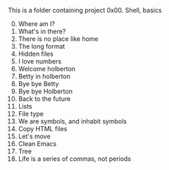 This is a folder containing project 0x00. Shell, basics

0. Where am I?
1. What's in there?
2. There is no place like home
3. The long format
4. Hidden files
5. I love numbers
6. Welcome holberton
7. Betty in holberton
8. Bye bye Betty
9. Bye bye Holberton
10. Back to the future
11. Lists
12. File type
13. We are symbols, and inhabit symbols
14. Copy HTML files
15. Let's move
16. Clean Emacs
17. Tree
18. Life is a series of commas, not periods